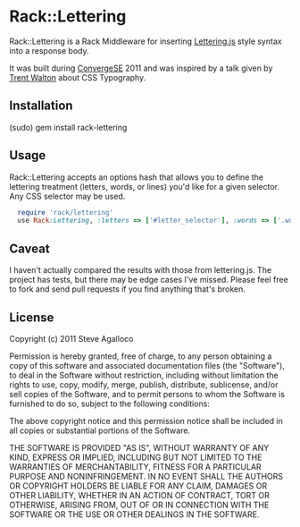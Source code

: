 Rack::Lettering
===============

Rack::Lettering is a Rack Middleware for inserting [Lettering.js](http://letteringjs.com/) style syntax into a response body.

It was built during [ConvergeSE](http://convergese.com/) 2011 and was inspired by a talk given by [Trent Walton](http://trentwalton.com/) about CSS Typography.

Installation
------------

(sudo) gem install rack-lettering

Usage
-----

Rack::Lettering accepts an options hash that allows you to define the lettering treatment (letters, words, or lines) you'd like for a given selector. Any CSS selector may be used.

```ruby
  require 'rack/lettering'
  use Rack:Lettering, :letters => ['#letter_selector'], :words => ['.word_selector'], :lines => ['#line_selector']
```

Caveat
------

I haven't actually compared the results with those from lettering.js.  The project has tests, but there may be edge cases I've missed.  Please feel free to fork and send pull requests if you find anything that's broken.

License
-------
Copyright (c) 2011 Steve Agalloco

Permission is hereby granted, free of charge, to any person obtaining
a copy of this software and associated documentation files (the
"Software"), to deal in the Software without restriction, including
without limitation the rights to use, copy, modify, merge, publish,
distribute, sublicense, and/or sell copies of the Software, and to
permit persons to whom the Software is furnished to do so, subject to
the following conditions:

The above copyright notice and this permission notice shall be
included in all copies or substantial portions of the Software.

THE SOFTWARE IS PROVIDED "AS IS", WITHOUT WARRANTY OF ANY KIND,
EXPRESS OR IMPLIED, INCLUDING BUT NOT LIMITED TO THE WARRANTIES OF
MERCHANTABILITY, FITNESS FOR A PARTICULAR PURPOSE AND
NONINFRINGEMENT. IN NO EVENT SHALL THE AUTHORS OR COPYRIGHT HOLDERS BE
LIABLE FOR ANY CLAIM, DAMAGES OR OTHER LIABILITY, WHETHER IN AN ACTION
OF CONTRACT, TORT OR OTHERWISE, ARISING FROM, OUT OF OR IN CONNECTION
WITH THE SOFTWARE OR THE USE OR OTHER DEALINGS IN THE SOFTWARE.
